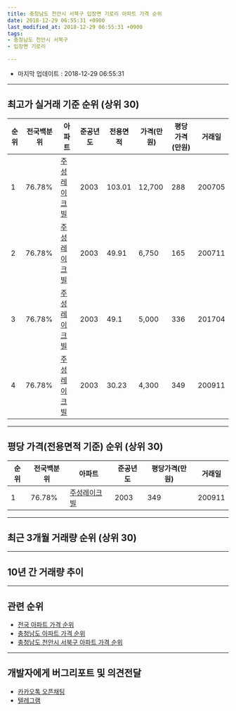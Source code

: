 ```yaml
---
title: 충청남도 천안시 서북구 입장면 기로리 아파트 가격 순위
date: 2018-12-29 06:55:31 +0900
last_modified_at: 2018-12-29 06:55:31 +0900
tags:
- 충청남도 천안시 서북구
- 입장면 기로리

---
```


* 마지막 업데이트 : 2018-12-29 06:55:31

---

## 최고가 실거래 기준 순위 (상위 30)


|순위|전국백분위|아파트|준공년도|전용면적|가격(만원)|평당가격(만원)|거래일|
|---|---|---|---|---|---|---|---|
|1|76.78%|[주성레이크빌](https://search.naver.com/search.naver?query=%EC%B6%A9%EC%B2%AD%EB%82%A8%EB%8F%84+%EC%B2%9C%EC%95%88%EC%8B%9C+%EC%84%9C%EB%B6%81%EA%B5%AC+%EC%9E%85%EC%9E%A5%EB%A9%B4+%EA%B8%B0%EB%A1%9C%EB%A6%AC+%EC%A3%BC%EC%84%B1%EB%A0%88%EC%9D%B4%ED%81%AC%EB%B9%8C)|2003|103.01|12,700|288|200705|
|2|76.78%|[주성레이크빌](https://search.naver.com/search.naver?query=%EC%B6%A9%EC%B2%AD%EB%82%A8%EB%8F%84+%EC%B2%9C%EC%95%88%EC%8B%9C+%EC%84%9C%EB%B6%81%EA%B5%AC+%EC%9E%85%EC%9E%A5%EB%A9%B4+%EA%B8%B0%EB%A1%9C%EB%A6%AC+%EC%A3%BC%EC%84%B1%EB%A0%88%EC%9D%B4%ED%81%AC%EB%B9%8C)|2003|49.91|6,750|165|200711|
|3|76.78%|[주성레이크빌](https://search.naver.com/search.naver?query=%EC%B6%A9%EC%B2%AD%EB%82%A8%EB%8F%84+%EC%B2%9C%EC%95%88%EC%8B%9C+%EC%84%9C%EB%B6%81%EA%B5%AC+%EC%9E%85%EC%9E%A5%EB%A9%B4+%EA%B8%B0%EB%A1%9C%EB%A6%AC+%EC%A3%BC%EC%84%B1%EB%A0%88%EC%9D%B4%ED%81%AC%EB%B9%8C)|2003|49.1|5,000|336|201704|
|4|76.78%|[주성레이크빌](https://search.naver.com/search.naver?query=%EC%B6%A9%EC%B2%AD%EB%82%A8%EB%8F%84+%EC%B2%9C%EC%95%88%EC%8B%9C+%EC%84%9C%EB%B6%81%EA%B5%AC+%EC%9E%85%EC%9E%A5%EB%A9%B4+%EA%B8%B0%EB%A1%9C%EB%A6%AC+%EC%A3%BC%EC%84%B1%EB%A0%88%EC%9D%B4%ED%81%AC%EB%B9%8C)|2003|30.23|4,300|349|200911|


---

## 평당 가격(전용면적 기준) 순위 (상위 30)


|순위|전국백분위|아파트|준공년도|평당가격(만원)|거래일|
|---|---|---|---|---|---|
|1|76.78%|[주성레이크빌](https://search.naver.com/search.naver?query=%EC%B6%A9%EC%B2%AD%EB%82%A8%EB%8F%84+%EC%B2%9C%EC%95%88%EC%8B%9C+%EC%84%9C%EB%B6%81%EA%B5%AC+%EC%9E%85%EC%9E%A5%EB%A9%B4+%EA%B8%B0%EB%A1%9C%EB%A6%AC+%EC%A3%BC%EC%84%B1%EB%A0%88%EC%9D%B4%ED%81%AC%EB%B9%8C)|2003|349|200911|


---

## 최근 3개월 거래량 순위 (상위 30)


<div style="width:100%;">
    <canvas id="deal_count_ranking" height="250"></canvas>
</div>


<script>
new Chart(document.getElementById("deal_count_ranking"), {
    type: 'horizontalBar',
    data: {
        labels: ['주성레이크빌'],
        datasets: [{
            label: '실거래 수',
            data: [3],
            borderColor: "rgba(255, 0, 128, 1)",
            backgroundColor: "rgba(255, 0, 128, 0.5)",
            fill: false,
        }]
    },
    options: {
        responsive: true,
        title: {
            display: true,
            text: '최근 3개월 거래량 순위'
        },
        tooltips: {
            mode: 'index',
            intersect: false,
            callbacks: {
                title: function(tooltipItems, data) {
                    return "실거래 수:";
                },
                label: function(tooltipItem, data) {
                    return data.labels[tooltipItem.index] + ": " + tooltipItem.xLabel;
                }
            }
        },
        hover: {
            mode: 'nearest',
            intersect: true
        },
        scales: {
            xAxes: [{
                display: true,
                scaleLabel: {
                    display: true,
                    labelString: '실거래 수'
                },
                ticks: {
                    suggestedMin: 0,
                }
            }],
            yAxes: [{
                display: true,
                ticks: {
                    autoSkip: false,
                    callback: function(value, index, values) {
                        if (value.length > 15)
                            return value.substr(0, 13) + "...";
                        else
                            return value;
                    }
                },
                scaleLabel: {
                    display: false,
                }
            }]
        }
    }
});

</script>


---

## 10년 간 거래량 추이


<div style="width:100%;">
    <canvas id="deal_progress" height="250"></canvas>
</div>

<script>
new Chart(document.getElementById("deal_progress"), {
    type: 'line',
    data: {
        labels: ['200812','200901','200902','200903','200904','200905','200906','200907','200908','200909','200910','200911','200912','201001','201002','201003','201004','201005','201006','201007','201008','201009','201010','201011','201012','201101','201102','201103','201104','201105','201106','201107','201108','201109','201110','201111','201112','201201','201202','201203','201204','201205','201206','201207','201208','201209','201210','201211','201212','201301','201302','201303','201304','201305','201306','201307','201308','201309','201310','201311','201312','201401','201402','201403','201404','201405','201406','201407','201408','201409','201410','201411','201412','201501','201502','201503','201504','201505','201506','201507','201508','201509','201510','201511','201512','201601','201602','201603','201604','201605','201606','201607','201608','201609','201610','201611','201612','201701','201702','201703','201704','201705','201706','201707','201708','201709','201710','201711','201712','201801','201802','201803','201804','201805','201806','201807','201808','201809','201810','201811','201812'],
        datasets: [{
            label: '실거래 수',
            pointRadius: 1,
            data: [2, 1, 0, 1, 2, 1, 0, 1, 1, 1, 1, 1, 1, 0, 0, 4, 0, 0, 3, 0, 0, 0, 2, 0, 0, 0, 0, 0, 3, 0, 1, 2, 1, 1, 2, 3, 3, 2, 5, 8, 11, 7, 5, 0, 4, 3, 5, 4, 4, 2, 2, 2, 4, 6, 4, 5, 4, 0, 1, 0, 2, 3, 2, 0, 2, 0, 2, 2, 0, 4, 0, 0, 1, 0, 0, 1, 0, 2, 0, 0, 0, 0, 0, 1, 2, 1, 0, 0, 0, 1, 0, 1, 2, 0, 0, 0, 0, 1, 2, 3, 2, 3, 1, 0, 3, 1, 2, 1, 0, 0, 0, 3, 2, 2, 1, 3, 1, 1, 2, 1, 0],
            borderColor: "rgba(255, 201, 14, 1)",
            backgroundColor: "rgba(255, 201, 14, 0.5)",
            fill: true,
        }]
    },
    options: {
        responsive: true,
        title: {
            display: true,
            text: '10년간 거래량 추이'
        },
        tooltips: {
            mode: 'index',
            intersect: false,
        },
        hover: {
            mode: 'nearest',
            intersect: true
        },
        scales: {
            xAxes: [{
                display: true,
                scaleLabel: {
                    display: true,
                    labelString: '년/월'
                }
            }],
            yAxes: [{
                display: true,
                ticks: {
                    suggestedMin: 0,
                },
                scaleLabel: {
                    display: true,
                    labelString: '실거래 수'
                }
            }]
        }
    }
});

</script>


---

## 관련 순위

- [전국 아파트 가격 순위](https://inasie.github.io/apt-ranking/전국)
- [충청남도 아파트 가격 순위](https://inasie.github.io/apt-ranking/충청남도)
- [충청남도 천안시 서북구 아파트 가격 순위](https://inasie.github.io/apt-ranking/충청남도-천안시-서북구)


---

## 개발자에게 버그리포트 및 의견전달

- [카카오톡 오픈채팅](https://open.kakao.com/o/gLJUAP4)
- [텔레그램](https://t.me/inasie)

